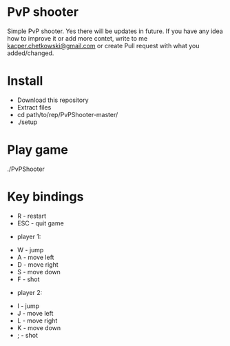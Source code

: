 # PvP shooter
Simple PvP shooter.
Yes there will be updates in future. If you have any idea how to improve it or add more contet, write to me kacper.chetkowski@gmail.com or create Pull request with what you added/changed.

# Install

- Download this repository
- Extract files
- cd path/to/rep/PvPShooter-master/
- ./setup

# Play game

./PvPShooter

# Key bindings

* R - restart
* ESC - quit game

- player 1:
* W - jump
* A - move left
* D - move right
* S - move down
* F - shot

- player 2:
* I - jump
* J - move left
* L - move right
* K - move down
* ; - shot
